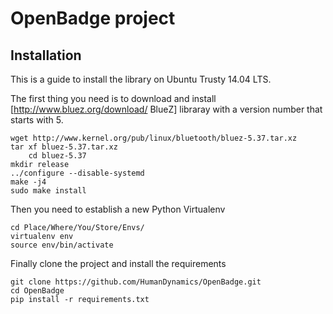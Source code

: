 OpenBadge project
=================

Installation
------------

This is a guide to install the library on Ubuntu Trusty 14.04 LTS. 

The first thing you need is to download and install [http://www.bluez.org/download/ BlueZ] libraray with a version number that starts with 5.

    wget http://www.kernel.org/pub/linux/bluetooth/bluez-5.37.tar.xz
    tar xf bluez-5.37.tar.xz
		cd bluez-5.37
    mkdir release
    ../configure --disable-systemd
    make -j4
    sudo make install

Then you need to establish a new Python Virtualenv

    cd Place/Where/You/Store/Envs/
    virtualenv env
    source env/bin/activate

Finally clone the project and install the requirements

    git clone https://github.com/HumanDynamics/OpenBadge.git
    cd OpenBadge
    pip install -r requirements.txt
